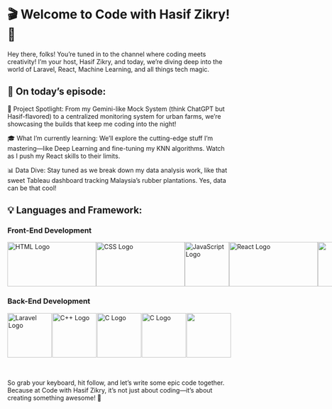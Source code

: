 # 🎬 Welcome to Code with Hasif Zikry! 🎥
Hey there, folks! You’re tuned in to the channel where coding meets creativity! I’m your host, Hasif Zikry, and today, we’re diving deep into the world of Laravel, React, Machine Learning, and all things tech magic.

## 🔧 On today’s episode:
🚀 Project Spotlight: From my Gemini-like Mock System (think ChatGPT but Hasif-flavored) to a centralized monitoring system for urban farms, we’re showcasing the builds that keep me coding into the night!

🎓 What I’m currently learning: We’ll explore the cutting-edge stuff I’m mastering—like Deep Learning and fine-tuning my KNN algorithms. Watch as I push my React skills to their limits.

📊 Data Dive: Stay tuned as we break down my data analysis work, like that sweet Tableau dashboard tracking Malaysia’s rubber plantations. Yes, data can be that cool!

## 💡 Languages and Framework:

### Front-End Development
<div style="display: flex; align-items: flex-start; justify-content: space-between;">
   <img class="logo" src="https://upload.wikimedia.org/wikipedia/commons/thumb/6/61/HTML5_logo_and_wordmark.svg/512px-HTML5_logo_and_wordmark.svg.png" alt="HTML Logo" width="200px" height="100px"/>
    <img src="https://upload.wikimedia.org/wikipedia/commons/d/d5/CSS3_logo_and_wordmark.svg" alt="CSS Logo" width="200px" height="100px" />
    <img src="https://logos-world.net/wp-content/uploads/2023/02/JavaScript-Logo.png" alt="JavaScript Logo" height="100px" />
    <img src="https://cdn1.iconfinder.com/data/icons/programing-development-8/24/react_logo-512.png" alt="React Logo" width="200px" height="100px" />
    <img src="https://upload.wikimedia.org/wikipedia/commons/thumb/b/b2/Bootstrap_logo.svg/1280px-Bootstrap_logo.svg.png" width="200px" height="100px" />
</div>

### Back-End Development
<div style="display: flex; align-items: flex-start; justify-content: space-between;">
   <img src="https://upload.wikimedia.org/wikipedia/commons/thumb/9/9a/Laravel.svg/1200px-Laravel.svg.png" alt="Laravel Logo" height="100px" />
   <img src="https://upload.wikimedia.org/wikipedia/commons/3/32/C%2B%2B_logo.png" alt="C++ Logo" height="100px" />
   <img src="https://upload.wikimedia.org/wikipedia/commons/1/19/C_Logo.png" alt="C Logo" height="100px" />
   <img src="https://upload.wikimedia.org/wikipedia/commons/thumb/c/c3/Python-logo-notext.svg/1869px-Python-logo-notext.svg.png" alt="C Logo" height="100px" />
   <img src="https://brandslogos.com/wp-content/uploads/images/large/java-logo-1.png" height="100px" />
</div>


<br><br>
So grab your keyboard, hit follow, and let’s write some epic code together. Because at Code with Hasif Zikry, it’s not just about coding—it’s about creating something awesome! 🎉



